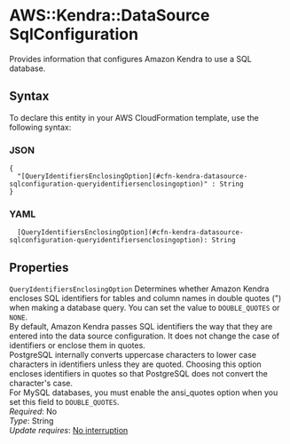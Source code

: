 # AWS::Kendra::DataSource SqlConfiguration<a name="aws-properties-kendra-datasource-sqlconfiguration"></a>

Provides information that configures Amazon Kendra to use a SQL database\.

## Syntax<a name="aws-properties-kendra-datasource-sqlconfiguration-syntax"></a>

To declare this entity in your AWS CloudFormation template, use the following syntax:

### JSON<a name="aws-properties-kendra-datasource-sqlconfiguration-syntax.json"></a>

```
{
  "[QueryIdentifiersEnclosingOption](#cfn-kendra-datasource-sqlconfiguration-queryidentifiersenclosingoption)" : String
}
```

### YAML<a name="aws-properties-kendra-datasource-sqlconfiguration-syntax.yaml"></a>

```
  [QueryIdentifiersEnclosingOption](#cfn-kendra-datasource-sqlconfiguration-queryidentifiersenclosingoption): String
```

## Properties<a name="aws-properties-kendra-datasource-sqlconfiguration-properties"></a>

`QueryIdentifiersEnclosingOption`  <a name="cfn-kendra-datasource-sqlconfiguration-queryidentifiersenclosingoption"></a>
Determines whether Amazon Kendra encloses SQL identifiers for tables and column names in double quotes \("\) when making a database query\. You can set the value to `DOUBLE_QUOTES` or `NONE`\.  
 By default, Amazon Kendra passes SQL identifiers the way that they are entered into the data source configuration\. It does not change the case of identifiers or enclose them in quotes\.  
 PostgreSQL internally converts uppercase characters to lower case characters in identifiers unless they are quoted\. Choosing this option encloses identifiers in quotes so that PostgreSQL does not convert the character's case\.  
 For MySQL databases, you must enable the ansi\_quotes option when you set this field to `DOUBLE_QUOTES`\.  
*Required*: No  
*Type*: String  
*Update requires*: [No interruption](https://docs.aws.amazon.com/AWSCloudFormation/latest/UserGuide/using-cfn-updating-stacks-update-behaviors.html#update-no-interrupt)